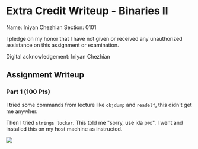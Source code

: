 # Extra Credit Writeup - Binaries II

Name: Iniyan Chezhian
Section: 0101

I pledge on my honor that I have not given or received any unauthorized
assistance on this assignment or examination.

Digital acknowledgement: Iniyan Chezhian

## Assignment Writeup

### Part 1 (100 Pts)

I tried some commands from lecture like `objdump` and `readelf`, this didn't get me anywher.

Then I tried `strings locker`. This told me "sorry, use ida pro". I went and installed this on my host machine as instructed.



![](your_image_goes_here.png)
